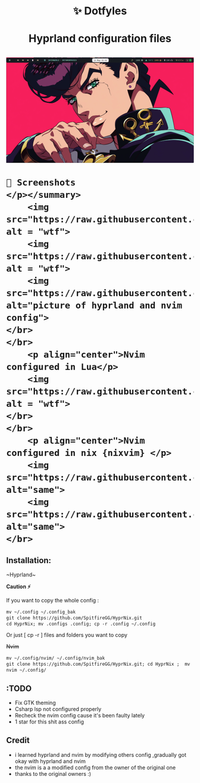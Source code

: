 <h1 align='center'> ✨ Dotfyles<h1>
<p align="center">
    Hyprland configuration files <br><br>
    <img src="https://raw.githubusercontent.com/SpitfireGG/HyprNix/main/ewwwww/home.png", alt = "wtf">
</p>

    📸 Screenshots
    </p></summary>
        <img src="https://raw.githubusercontent.com/SpitfireGG/HyprNix/main/ewwwww/spo.png", alt = "wtf">
        <img src="https://raw.githubusercontent.com/SpitfireGG/HyprNix/main/ewwwww/firefox.png", alt = "wtf">
        <img src="https://raw.githubusercontent.com/SpitfireGG/HyprNix/main/ewwwww/btop.png", alt="picture of hyprland and nvim config">
    </br>
    </br>
        <p align="center">Nvim configured in Lua</p>                
        <img src="https://raw.githubusercontent.com/SpitfireGG/HyprNix/main/ewwwww/nvim.png", alt = "wtf">
    </br>
    </br>
        <p align="center">Nvim configured in nix {nixvim} </p>
        <img src="https://raw.githubusercontent.com/SpitfireGG/HyprNix/main/ewwwww/nvim1.png", alt="same">
        <img src="https://raw.githubusercontent.com/SpitfireGG/HyprNix/main/ewwwww/nvim2.png", alt="same">
    </br>

## Installation:

~Hyprland~

<b> Caution ⚡ </b><br>
<p>If you want to copy the whole config :</p>

```shell
mv ~/.config ~/.config_bak
git clone https://github.com/SpitfireGG/HyprNix.git
cd HyprNix; mv .configs .config; cp -r .config ~/.config
```

<p>Or just [ cp -r <file/dir> <path> ] files and folders you want to copy </p>

~~Nvim~~

```shell
mv ~/.config/nvim/ ~/.config/nvim_bak
git clone https://github.com/SpitfireGG/HyprNix.git; cd HyprNix ;  mv nvim ~/.config/
```
## :TODO
- Fix GTK theming 
- Csharp lsp not configured properly
- Recheck the nvim config cause it's been faulty lately
- 1 star for this shit  ass config


## Credit

- i learned hyprland and nvim by modifying others config ,gradually got okay with hyprland and nvim
- the nvim is a a modified config from the owner of the original one
- thanks to the original owners :)
